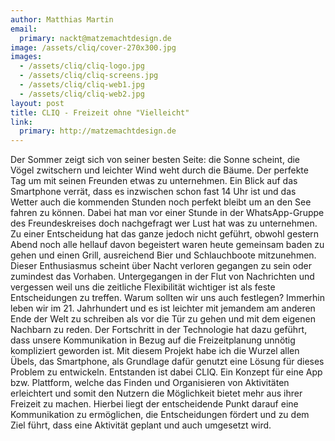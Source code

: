 ```yaml
---
author: Matthias Martin
email:
  primary: nackt@matzemachtdesign.de
image: /assets/cliq/cover-270x300.jpg
images:
  - /assets/cliq/cliq-logo.jpg
  - /assets/cliq/cliq-screens.jpg
  - /assets/cliq/cliq-web1.jpg
  - /assets/cliq/cliq-web2.jpg
layout: post
title: CLIQ - Freizeit ohne "Vielleicht"
link:
  primary: http://matzemachtdesign.de
---
```


Der Sommer zeigt sich von seiner besten Seite: die Sonne scheint, die Vögel zwitschern und leichter Wind weht durch die Bäume. Der perfekte Tag um mit seinen Freunden etwas zu unternehmen. Ein Blick auf das Smartphone verrät, dass es inzwischen schon fast 14 Uhr ist und das Wetter auch die kommenden Stunden noch perfekt bleibt um an den See fahren zu können. Dabei hat man vor einer Stunde in der WhatsApp-Gruppe des Freundeskreises doch nachgefragt wer Lust hat was zu unternehmen. Zu einer Entscheidung hat das ganze jedoch nicht geführt, obwohl gestern Abend noch alle hellauf davon begeistert waren heute gemeinsam baden zu gehen und einen Grill, ausreichend Bier und Schlauchboote mitzunehmen. Dieser Enthusiasmus scheint über Nacht verloren gegangen zu sein oder zumindest das Vorhaben. Untergegangen in der Flut von Nachrichten und vergessen weil uns die zeitliche Flexibilität wichtiger ist als feste Entscheidungen zu treffen. Warum sollten wir uns auch festlegen? Immerhin leben wir im 21. Jahrhundert und es ist leichter mit jemandem am anderen Ende der Welt zu schreiben als vor die Tür zu gehen und mit dem eigenen Nachbarn zu reden.
Der Fortschritt in der Technologie hat dazu geführt, dass unsere Kommunikation in Bezug auf die Freizeitplanung unnötig kompliziert geworden ist. Mit diesem Projekt habe ich die Wurzel allen Übels, das Smartphone, als Grundlage dafür genutzt eine Lösung für dieses Problem zu entwickeln. Entstanden ist dabei CLIQ. Ein Konzept für eine App bzw. Plattform, welche das Finden und Organisieren von Aktivitäten erleichtert und somit den Nutzern die Möglichkeit bietet mehr aus ihrer Freizeit zu machen. Hierbei liegt der entscheidende Punkt darauf eine Kommunikation zu ermöglichen, die Entscheidungen fördert und zu dem Ziel führt, dass eine Aktivität geplant und auch umgesetzt wird.
